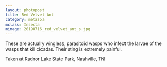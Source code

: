 ```yaml
---
layout: photopost
title: Red Velvet Ant
category: metazoa
mclass: Insecta
mimage: 20190716_red_velvet_ant_s.jpg
---
```


These are actually wingless, parasitoid wasps who infect the
larvae of the wasps that kill cicadas.
Their sting is extremely painful.

Taken at Radnor Lake State Park, Nashville, TN
